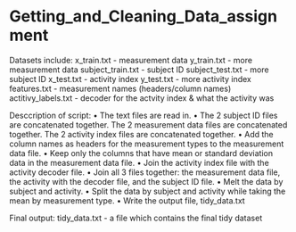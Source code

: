 # Getting_and_Cleaning_Data_assignment

Datasets include:
x_train.txt          - measurement data
y_train.txt          - more measurement data
subject_train.txt    - subject ID
subject_test.txt     - more subject ID
x_test.txt           - activity index
y_test.txt           - more activity index
features.txt         - measurement names (headers/column names)
actitivy_labels.txt  - decoder for the actvity index & what the activity was

Desccription of script:
•	The text files are read in.
•	The 2 subject ID files are concatenated together.  The 2 measurement data files are concatenated together.  The 2 activity index files are concatenated together.
•	Add the column names as headers for the measurement types to the measurement data file. 
•	Keep only the columns that have mean or standard deviation data in the measurement data file.
•	Join the activity index file with the activity decoder file.
•	Join all 3 files together: the measurement data file, the activity with the decoder file, and the subject ID file.
•	Melt the data by subject and activity.
•	Split the data by subject and activity while taking the mean by measurement type.
•	Write the output file, tidy_data.txt

Final output:
tidy_data.txt - a file which contains the final tidy dataset

